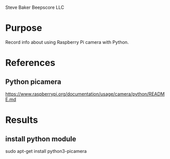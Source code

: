 Steve Baker Beepscore LLC

# Purpose
Record info about using Raspberry Pi camera with Python.

# References

## Python picamera
https://www.raspberrypi.org/documentation/usage/camera/python/README.md

# Results

## install python module
sudo apt-get install python3-picamera
